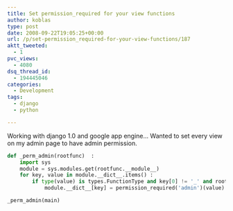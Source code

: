 ```yaml
---
title: Set permission_required for your view functions
author: koblas
type: post
date: 2008-09-22T19:05:25+00:00
url: /p/set-permission_required-for-your-view-functions/187
aktt_tweeted:
  - 1
pvc_views:
  - 4080
dsq_thread_id:
  - 194445046
categories:
  - Development
tags:
  - django
  - python

---
```

Working with django 1.0 and google app engine&#8230; Wanted to set every view on my admin page to have admin permission.

```python
def _perm_admin(rootfunc)  :
    import sys
    module = sys.modules.get(rootfunc.__module__)
    for key, value in module.__dict__.items() :
        if type(value) is types.FunctionType and key[0] != '_' and rootfunc.__module__ == value.__module__:
            module.__dict__[key] = permission_required('admin')(value)

_perm_admin(main)
```
